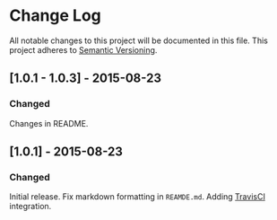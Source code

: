 # Change Log
All notable changes to this project will be documented in this file.
This project adheres to [Semantic Versioning](http://semver.org/).

## [1.0.1 - 1.0.3] - 2015-08-23
### Changed
Changes in README.

## [1.0.1] - 2015-08-23
### Changed
Initial release. Fix markdown formatting in `REAMDE.md`. Adding [TravisCI](https://travis-ci.org/) integration. 